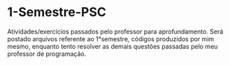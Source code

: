 # 1-Semestre-PSC
Atividades/exercícios passados pelo professor para aprofundamento.
Será postado arquivos referente ao 1°semestre, códigos produzidos por mim mesmo, enquanto tento resolver as demais questões passadas pelo meu professor de programação.
